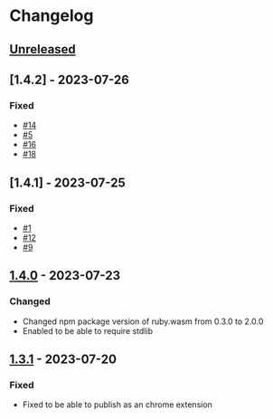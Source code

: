 # Changelog

## [Unreleased]

## [1.4.2] - 2023-07-26

### Fixed

- [#14](https://github.com/suruseas/docs-ruby-lang-support/issues/14)
- [#5](https://github.com/suruseas/docs-ruby-lang-support/issues/5)
- [#16](https://github.com/suruseas/docs-ruby-lang-support/issues/16)
- [#18](https://github.com/suruseas/docs-ruby-lang-support/issues/18)

## [1.4.1] - 2023-07-25

### Fixed

- [#1](https://github.com/suruseas/docs-ruby-lang-support/issues/1)
- [#12](https://github.com/suruseas/docs-ruby-lang-support/issues/12)
- [#9](https://github.com/suruseas/docs-ruby-lang-support/issues/9)

## [1.4.0] - 2023-07-23

### Changed

- Changed npm package version of ruby.wasm from 0.3.0 to 2.0.0
- Enabled to be able to require stdlib

## [1.3.1] - 2023-07-20

### Fixed

- Fixed to be able to publish as an chrome extension

[unreleased]: https://github.com/suruseas/docs-ruby-lang-support/compare/1.2.3...HEAD
[1.3.1]: https://github.com/suruseas/docs-ruby-lang-support/compare/v1.2.3...v1.3.1
[1.4.0]: https://github.com/suruseas/docs-ruby-lang-support/compare/v1.4.0...v1.3.1

